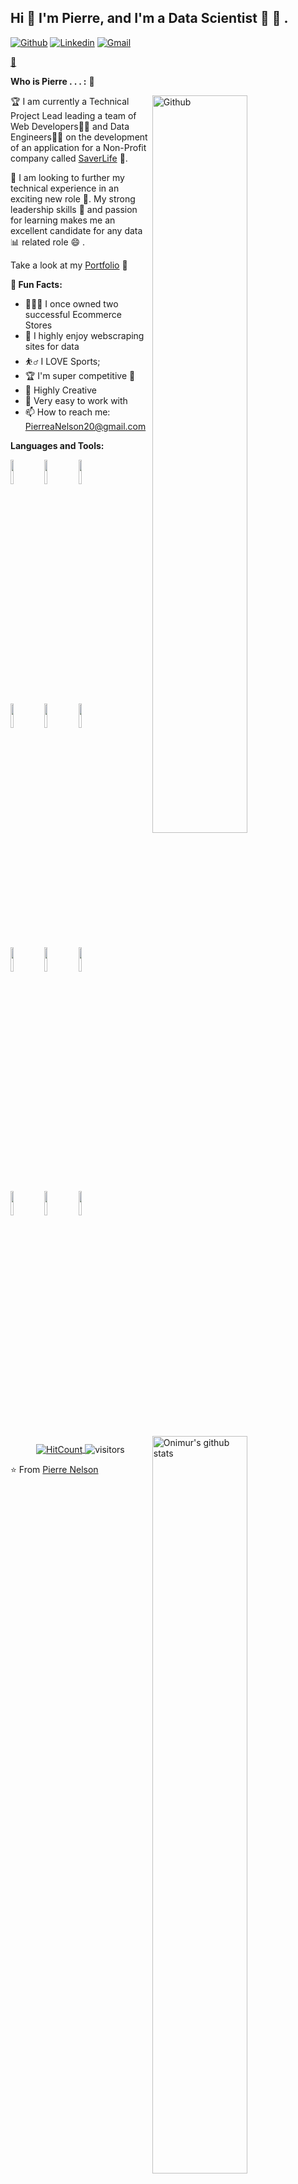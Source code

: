 <!-- Your title -->
## Hi 👋 I'm Pierre, and I'm a Data Scientist 🚀 🔮 .

<!-- Your badges
You can use the website to generate badges: https://shields.io/
-->

[![Github](https://img.shields.io/badge/-Github-000?style=flat&logo=Github&logoColor=white)](https://github.com/alxanderpierre)
[![Linkedin](https://img.shields.io/badge/-LinkedIn-blue?style=flat&logo=Linkedin&logoColor=white)](https://www.linkedin.com/in/pierre-nelson-data-scientist/)
[![Gmail](https://img.shields.io/badge/-Gmail-c14438?style=flat&logo=Gmail&logoColor=white)](mailto:pierreanelson20@gmail.com)

[💼](http://pierreanelson.com/) 
&nbsp;

<!-- Talking about you -->
**Who is Pierre . . . :** 🤔

<!-- Any image aligned to the right. Beware the width -->
<img width="55%" align="right" alt="Github" src="https://raw.githubusercontent.com/onimur/.github/master/.resources/git-header.svg" />

🏆 I am currently a Technical Project Lead leading a team of Web Developers🧑‍💻 and Data Engineers🧑‍💻 on the development of an application for a Non-Profit company called [SaverLife](https://www.saverlife.org/) 🏦.

👀 I am looking to further my technical experience in an exciting new role 🤩. 
My strong leadership skills 🥇  and passion for learning makes me an excellent candidate for any data 📊 related role 😄 .

Take a look at my [Portfolio](http://pierreanelson.com/) 💼

 **🌴 Fun Facts:**

- 👨🏽‍💻 I once owned two successful Ecommerce Stores
- 🌱 I highly enjoy webscraping sites for data
- ⛹️‍♂️ I LOVE Sports;
- 🏆 I'm super competitive 😤
- 💬 Highly Creative
- 🤝 Very easy to work with
- 📫 How to reach me: PierreaNelson20@gmail.com

**Languages and Tools:** 

<!-- Your github readme stats
You can use this api: https://github.com/anuraghazra/github-readme-stats
-->
<p>
  <a href="https://github.com/onimur/handle-path-oz">
    <img width="55%" align="right" alt="Onimur's github stats" src="https://github-readme-stats.vercel.app/api?username=onimur&show_icons=true&hide_border=true" />
  </a>
  
  <!-- Your languages and tools. Be careful with the alignment. 
  You can use this sites to get logos: https://www.vectorlogo.zone or https://simpleicons.org/
  -->
  
  <code><img width="10%" src="https://www.vectorlogo.zone/logos/amazon_aws/amazon_aws-ar21.svg"></code>
  <code><img width="10%" src="https://www.vectorlogo.zone/logos/python/python-ar21.svg"></code>
  <code><img width="10%" src="https://www.vectorlogo.zone/logos/docker/docker-ar21.svg"></code>
  <br />
  <code><img width="10%" src="https://www.vectorlogo.zone/logos/postgresql/postgresql-vertical.svg"></code>
  <code><img width="10%" src="https://www.vectorlogo.zone/logos/pocoo_flask/pocoo_flask-ar21.svg"></code>
  <code><img width="10%" src="https://www.vectorlogo.zone/logos/json/json-ar21.svg"></code>
  <br />
  <code><img width="10%" src="https://www.vectorlogo.zone/logos/mysql/mysql-ar21.svg"></code>
  <code><img width="10%" src="https://www.vectorlogo.zone/logos/sqlite/sqlite-ar21.svg"></code>
  <code><img width="10%" src="https://www.vectorlogo.zone/logos/heroku/heroku-ar21.svg"></code>
  <br />
  <code><img width="10%" src="https://www.vectorlogo.zone/logos/git-scm/git-scm-ar21.svg"></code>
  <code><img width="10%" src="https://upload.wikimedia.org/wikipedia/commons/0/05/Scikit_learn_logo_small.svg"></code>
  <code><img width="10%" src="https://www.vectorlogo.zone/logos/mongodb/mongodb-ar21.svg"></code>  
</p>

<!-- Your hits or visitors
site: http://hits.dwyl.com or https://visitor-badge.glitch.me
Both apis are in trouble due to the number of requests, if you know any other to register visitors, great
-->
<p align="center">
  <a href="http://hits.dwyl.com/onimur/onimur" target="_blank">
    <img align="center" alt="HitCount" src="http://hits.dwyl.com/onimur/onimur.svg" />
  </a>
    <img align="center" alt="visitors" src="https://visitor-badge.glitch.me/badge?page_id=onimur.onimur" />
</p>


⭐️ From [Pierre Nelson](https://github.com/alxanderpierre)
